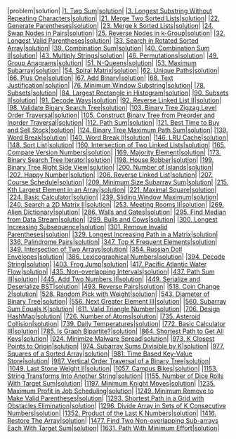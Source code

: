 |problem|solution|
|[1. Two Sum]()|[solution]()|
|[3. Longest Substring Without Repeating Characters]()|[solution]()|
|[21. Merge Two Sorted Lists]()|[solution]()|
|[22. Generate Parentheses]()|[solution]()|
|[23. Merge k Sorted Lists]()|[solution]()|
|[24. Swap Nodes in Pairs]()|[solution]()|
|[25. Reverse Nodes in k-Group]()|[solution]()|
|[32. Longest Valid Parentheses]()|[solution]()|
|[33. Search in Rotated Sorted Array]()|[solution]()|
|[39. Combination Sum]()|[solution]()|
|[40. Combination Sum II]()|[solution]()|
|[43. Multiply Strings]()|[solution]()|
|[46. Permutations]()|[solution]()|
|[49. Group Anagrams]()|[solution]()|
|[51. N-Queens]()|[solution]()|
|[53. Maximum Subarray]()|[solution]()|
|[54. Spiral Matrix]()|[solution]()|
|[62. Unique Paths]()|[solution]()|
|[66. Plus One]()|[solution]()|
|[67. Add Binary]()|[solution]()|
|[68. Text Justification]()|[solution]()|
|[76. Minimum Window Substring]()|[solution]()|
|[78. Subsets]()|[solution]()|
|[84. Largest Rectangle in Histogram]()|[solution]()|
|[90. Subsets II]()|[solution]()|
|[91. Decode Ways]()|[solution]()|
|[92. Reverse Linked List II]()|[solution]()|
|[98. Validate Binary Search Tree]()|[solution]()|
|[103. Binary Tree Zigzag Level Order Traversal]()|[solution]()|
|[105. Construct Binary Tree from Preorder and Inorder Traversal]()|[solution]()|
|[112. Path Sum]()|[solution]()|
|[121. Best Time to Buy and Sell Stock]()|[solution]()|
|[124. Binary Tree Maximum Path Sum]()|[solution]()|
|[139. Word Break]()|[solution]()|
|[140. Word Break II]()|[solution]()|
|[146. LRU Cache]()|[solution]()|
|[148. Sort List]()|[solution]()|
|[160. Intersection of Two Linked Lists]()|[solution]()|
|[165. Compare Version Numbers]()|[solution]()|
|[169. Majority Element]()|[solution]()|
|[173. Binary Search Tree Iterator]()|[solution]()|
|[198. House Robber]()|[solution]()|
|[199. Binary Tree Right Side View]()|[solution]()|
|[200. Number of Islands]()|[solution]()|
|[202. Happy Number]()|[solution]()|
|[206. Reverse Linked List]()|[solution]()|
|[207. Course Schedule]()|[solution]()|
|[209. Minimum Size Subarray Sum]()|[solution]()|
|[215. Kth Largest Element in an Array]()|[solution]()|
|[221. Maximal Square]()|[solution]()|
|[224. Basic Calculator]()|[solution]()|
|[239. Sliding Window Maximum]()|[solution]()|
|[240. Search a 2D Matrix II]()|[solution]()|
|[253. Meeting Rooms II]()|[solution]()|
|[269. Alien Dictionary]()|[solution]()|
|[286. Walls and Gates]()|[solution]()|
|[295. Find Median from Data Stream]()|[solution]()|
|[299. Bulls and Cows]()|[solution]()|
|[300. Longest Increasing Subsequence]()|[solution]()|
|[301. Remove Invalid Parentheses]()|[solution]()|
|[329. Longest Increasing Path in a Matrix]()|[solution]()|
|[336. Palindrome Pairs]()|[solution]()|
|[347. Top K Frequent Elements]()|[solution]()|
|[349. Intersection of Two Arrays]()|[solution]()|
|[354. Russian Doll Envelopes]()|[solution]()|
|[386. Lexicographical Numbers]()|[solution]()|
|[394. Decode String]()|[solution]()|
|[403. Frog Jump]()|[solution]()|
|[417. Pacific Atlantic Water Flow]()|[solution]()|
|[435. Non-overlapping Intervals]()|[solution]()|
|[437. Path Sum III]()|[solution]()|
|[445. Add Two Numbers II]()|[solution]()|
|[449. Serialize and Deserialize BST]()|[solution]()|
|[493. Reverse Pairs]()|[solution]()|
|[518. Coin Change 2]()|[solution]()|
|[528. Random Pick with Weight]()|[solution]()|
|[543. Diameter of Binary Tree]()|[solution]()|
|[556. Next Greater Element III]()|[solution]()|
|[560. Subarray Sum Equals K]()|[solution]()|
|[611. Valid Triangle Number]()|[solution]()|
|[706. Design HashMap]()|[solution]()|
|[726. Number of Atoms]()|[solution]()|
|[735. Asteroid Collision]()|[solution]()|
|[739. Daily Temperatures]()|[solution]()|
|[772. Basic Calculator III]()|[solution]()|
|[785. Is Graph Bipartite?]()|[solution]()|
|[864. Shortest Path to Get All Keys]()|[solution]()|
|[924. Minimize Malware Spread]()|[solution]()|
|[973. K Closest Points to Origin]()|[solution]()|
|[974. Subarray Sums Divisible by K]()|[solution]()|
|[977. Squares of a Sorted Array]()|[solution]()|
|[981. Time Based Key-Value Store]()|[solution]()|
|[987. Vertical Order Traversal of a Binary Tree]()|[solution]()|
|[1049. Last Stone Weight II]()|[solution]()|
|[1057. Campus Bikes]()|[solution]()|
|[1153. String Transforms Into Another String]()|[solution]()|
|[1155. Number of Dice Rolls With Target Sum]()|[solution]()|
|[1197. Minimum Knight Moves]()|[solution]()|
|[1235. Maximum Profit in Job Scheduling]()|[solution]()|
|[1249. Minimum Remove to Make Valid Parentheses]()|[solution]()|
|[1293. Shortest Path in a Grid with Obstacles Elimination]()|[solution]()|
|[1296. Divide Array in Sets of K Consecutive Numbers]()|[solution]()|
|[1352. Product of the Last K Numbers]()|[solution]()|
|[1416. Restore The Array]()|[solution]()|
|[1477. Find Two Non-overlapping Sub-arrays Each With Target Sum]()|[solution]()|
|[1631. Path With Minimum Effort]()|[solution]()|
